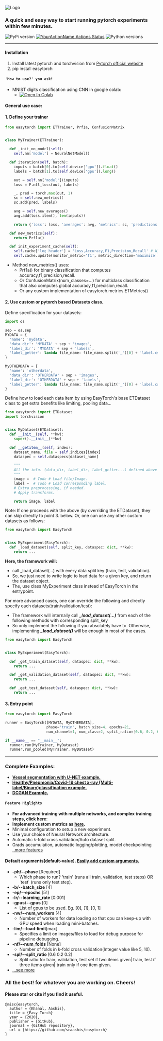 ![Logo](assets/easytorch.png)

### A quick and easy way to start running pytorch experiments within few minutes.

![PyPi version](https://img.shields.io/pypi/v/easytorch)
[![YourActionName Actions Status](https://github.com/sraashis/easytorch/workflows/build/badge.svg)](https://github.com/sraashis/easytorch/actions)
![Python versions](https://img.shields.io/pypi/pyversions/pybadges.svg)

<hr/>

#### Installation

1. Install latest pytorch and torchvision from [Pytorch official website](https://pytorch.org/)
2. pip install easytorch

#### `'How to use?' you ask!`
* MNIST digits classification using CNN in google colab: 
  * [![Open In Colab](https://colab.research.google.com/assets/colab-badge.svg)](https://colab.research.google.com/github//sraashis/easytorch/blob/master/examples/MNIST_easytorch_CNN.ipynb)

#### General use case:
#### 1. Define your trainer
```python
from easytorch import ETTrainer, Prf1a, ConfusionMatrix


class MyTrainer(ETTrainer):

  def _init_nn_model(self):
    self.nn['model'] = NeuralNetModel()

  def iteration(self, batch):
    inputs = batch[0].to(self.device['gpu']).float()
    labels = batch[1].to(self.device['gpu']).long()

    out = self.nn['model'](inputs)
    loss = F.nll_loss(out, labels)

    _, pred = torch.max(out, 1)
    sc = self.new_metrics()
    sc.add(pred, labels)

    avg = self.new_averages()
    avg.add(loss.item(), len(inputs))

    return {'loss': loss, 'averages': avg, 'metrics': sc, 'predictions': pred}

  def new_metrics(self):
    return Prf1a()

  def init_experiment_cache(self):
    self.cache['log_header'] = 'Loss,Accuracy,F1,Precision,Recall' # Will plot these
    self.cache.update(monitor_metric='f1', metric_direction='maximize') # Model selection

````

* Method new_metrics() uses:
  * Prf1a() for binary classification that computes accuracy,f1,precision,recall.
  * Or ConfusionMatrix(num_classes=...) for multiclass classification that also computes global accuracy,f1,precision,recall. 
  * Or any custom implementation of easytorch.metrics.ETMetrics()


#### 2. Use custom or pytorch based Datasets class.

Define specification for your datasets:

```python
import os

sep = os.sep
MYDATA = {
  'name': 'mydata',
  'data_dir': 'MYDATA' + sep + 'images',
  'label_dir': 'MYDATA' + sep + 'labels',
  'label_getter': lambda file_name: file_name.split('_')[0] + 'label.csv'
}

MyOTHERDATA = {
  'name': 'otherdata',
  'data_dir': 'OTHERDATA' + sep + 'images',
  'label_dir': 'OTHERDATA' + sep + 'labels',
  'label_getter': lambda file_name: file_name.split('_')[0] + 'label.csv'
}
```

Define how to load each data item by using EasyTorch's base ETDataset class to get extra benefits like limiting,
pooling data...

```python
from easytorch import ETDataset
import torchvision


class MyDataset(ETDataset):
  def __init__(self, **kw):
    super().__init__(**kw)

  def __getitem__(self, index):
    dataset_name, file = self.indices[index]
    dataspec = self.dataspecs[dataset_name]

    """
    All the info. (data_dir, label_dir, label_getter...) defined above will be in dataspec.
    """
    image =  # Todo # Load file/Image. 
    label =  # Todo # Load corresponding label.
    # Extra preprocessing, if needed.
    # Apply transforms.

    return image, label
```

Note: If one proceeds with the above (by overriding the ETDataset), they can skip directly to point 3. below. Or, one can use any other custom datasets as follows:

```python
from easytorch import EasyTorch


class MyExperiment(EasyTorch):
  def _load_dataset(self, split_key, dataspec: dict, **kw):
    return ...
```

**Here, the framework will:**

* call _load_dataset(...) with every data split key (train, test, validation).
* So, we just need to write logic to load data for a given key, and return the dataset object.
* The, use class MyExperiment class instead of EasyTorch in the entrypoint.

For more advanced cases, one can override the following and directly specify each datasets(train/validation/test):

* The framework will internally call ***_load_dataset(...)*** from each of the following methods with corresponding
  split_key
* So only implement the following if you absolutely have to. Otherwise, implementing ***_load_dataset()*** will be
  enough in most of the cases.

```python
from easytorch import EasyTorch


class MyExperiment(EasyTorch):

  def _get_train_dataset(self, dataspec: dict, **kw):
    return ...

  def _get_validation_dataset(self, dataspec: dict, **kw):
    return ...

  def _get_test_dataset(self, dataspec: dict, **kw):
    return ...

```

#### 3. Entry point

```python
from easytorch import EasyTorch

runner = EasyTorch([MYDATA, MyOTHERDATA],
                   phase="train", batch_size=4, epochs=21,
                   num_channel=1, num_class=2, split_ratio=[0.6, 0.2, 0.2]) # or num_folds=5 (exclusive with split_ratio)

if __name__ == "__main__":
  runner.run(MyTrainer, MyDataset)
  runner.run_pooled(MyTrainer, MyDataset)
```

<hr />

### Complete Examples:

* **[Vessel segmentation with U-NET example.](https://github.com/sraashis/unet-vessel-segmentation-easytorch)**
* **[Healthy/Pneumonia/Covid-19 chest x-ray (Multi-label/Binary)classification example.](https://github.com/sraashis/covidxfactory)**
* **[DCGAN Example.](https://github.com/sraashis/gan-easytorch-celeb-faces)**

#### `Feature Higlights`

* **For advanced training with multiple networks, and complex training steps,
  click [here](assets/AdvancedTraining.md):**
* **Implement custom metrics as [here](assets/CustomMetrics.md).**
* Minimal configuration to setup a new experiment.
* Use your choice of Neural Network architecture.
* Automatic k-fold cross validation/Auto dataset split.
* Grads accumulation, automatic logging/plotting, model checkpointing
  [..more features](assets/Features.md)

#### Default arguments[default-value]. [Easily add custom arguments.](assets/DefaultArgs.md)

* **-ph/--phase** [Required]
  * Which phase to run? 'train' (runs all train, validation, test steps) OR 'test' (runs only test step).
* **-b/--batch_size** [4]
* **-ep/--epochs** [51]
* **-lr/--learning_rate** [0.001]
* -**gpus/--gpus** [0]
  * List of gpus to be used. Eg. [0], [1], [0, 1]
* **-nw/--num_workers** [4]
  * Number of workers for data loading so that cpu can keep-up with GPU speed when loading mini-batches.
* **-lim/--load-limit**[max]
  * Specifies a limit on images/files to load for debug purpose for pipeline debugging.
* **-nf/--num_folds** [None]
  * Number of folds in k-fold cross validation(Integer value like 5, 10).
* **-spl/--split_ratio** [0.6 0.2 0.2]
  * Split ratio for train, validation, test set if two items given| train, test if three items given| train only if one
    item given.
* [...see more](assets/DefaultArgs.md)

### All the best! for whatever you are working on. Cheers!

#### Please star or cite if you find it useful.

```
@misc{easytorch,
  author = {Khanal, Aashis},
  title = {Easy Torch}
  year = {2020},
  publisher = {GitHub},
  journal = {GitHub repository},
  url = {https://github.com/sraashis/easytorch}
}
```
